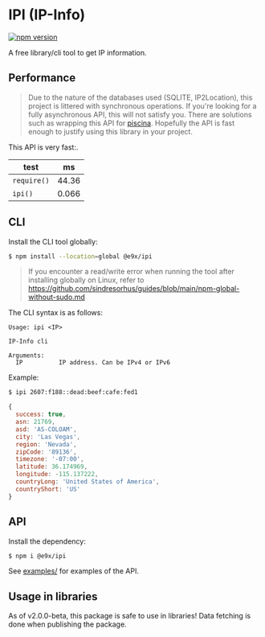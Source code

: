# IPI (IP-Info)

<a href="https://www.npmjs.com/package/@e9x/ipi"><img src="https://img.shields.io/npm/v/@e9x/ipi.svg?maxAge=3600" alt="npm version" /></a>

A free library/cli tool to get IP information.

## Performance

> Due to the nature of the databases used (SQLITE, IP2Location), this project is littered with synchronous operations. If you're looking for a fully asynchronous API, this will not satisfy you. There are solutions such as wrapping this API for [piscina](https://www.npmjs.com/package/piscina). Hopefully the API is fast enough to justify using this library in your project.

This API is very fast:.

| test        | ms    |
| ----------- | ----- |
| `require()` | 44.36 |
| `ipi()`     | 0.066 |

## CLI

Install the CLI tool globally:

```sh
$ npm install --location=global @e9x/ipi
```

> If you encounter a read/write error when running the tool after installing globally on Linux, refer to https://github.com/sindresorhus/guides/blob/main/npm-global-without-sudo.md

The CLI syntax is as follows:

```
Usage: ipi <IP>

IP-Info cli

Arguments:
  IP          IP address. Can be IPv4 or IPv6
```

Example:

```sh
$ ipi 2607:f188::dead:beef:cafe:fed1
```

```js
{
  success: true,
  asn: 21769,
  asd: 'AS-COLOAM',
  city: 'Las Vegas',
  region: 'Nevada',
  zipCode: '89136',
  timezone: '-07:00',
  latitude: 36.174969,
  longitude: -115.137222,
  countryLong: 'United States of America',
  countryShort: 'US'
}
```

## API

Install the dependency:

```sh
$ npm i @e9x/ipi
```

See [examples/](examples/) for examples of the API.

## Usage in libraries

As of v2.0.0-beta, this package is safe to use in libraries! Data fetching is done when publishing the package.
